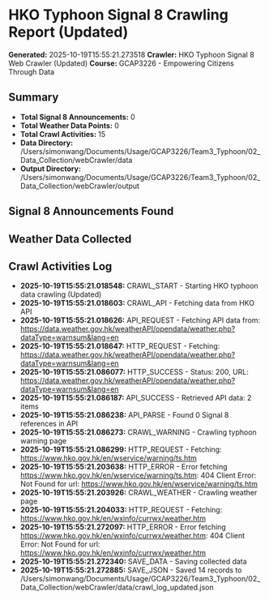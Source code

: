 # HKO Typhoon Signal 8 Crawling Report (Updated)

**Generated:** 2025-10-19T15:55:21.273518
**Crawler:** HKO Typhoon Signal 8 Web Crawler (Updated)
**Course:** GCAP3226 - Empowering Citizens Through Data

## Summary

- **Total Signal 8 Announcements:** 0
- **Total Weather Data Points:** 0
- **Total Crawl Activities:** 15
- **Data Directory:** /Users/simonwang/Documents/Usage/GCAP3226/Team3_Typhoon/02_Data_Collection/webCrawler/data
- **Output Directory:** /Users/simonwang/Documents/Usage/GCAP3226/Team3_Typhoon/02_Data_Collection/webCrawler/output

## Signal 8 Announcements Found

## Weather Data Collected

## Crawl Activities Log

- **2025-10-19T15:55:21.018548:** CRAWL_START - Starting HKO typhoon data crawling (Updated)
- **2025-10-19T15:55:21.018603:** CRAWL_API - Fetching data from HKO API
- **2025-10-19T15:55:21.018626:** API_REQUEST - Fetching API data from: https://data.weather.gov.hk/weatherAPI/opendata/weather.php?dataType=warnsum&lang=en
- **2025-10-19T15:55:21.018647:** HTTP_REQUEST - Fetching: https://data.weather.gov.hk/weatherAPI/opendata/weather.php?dataType=warnsum&lang=en
- **2025-10-19T15:55:21.086077:** HTTP_SUCCESS - Status: 200, URL: https://data.weather.gov.hk/weatherAPI/opendata/weather.php?dataType=warnsum&lang=en
- **2025-10-19T15:55:21.086187:** API_SUCCESS - Retrieved API data: 2 items
- **2025-10-19T15:55:21.086238:** API_PARSE - Found 0 Signal 8 references in API
- **2025-10-19T15:55:21.086273:** CRAWL_WARNING - Crawling typhoon warning page
- **2025-10-19T15:55:21.086299:** HTTP_REQUEST - Fetching: https://www.hko.gov.hk/en/wservice/warning/ts.htm
- **2025-10-19T15:55:21.203638:** HTTP_ERROR - Error fetching https://www.hko.gov.hk/en/wservice/warning/ts.htm: 404 Client Error: Not Found for url: https://www.hko.gov.hk/en/wservice/warning/ts.htm
- **2025-10-19T15:55:21.203926:** CRAWL_WEATHER - Crawling weather page
- **2025-10-19T15:55:21.204033:** HTTP_REQUEST - Fetching: https://www.hko.gov.hk/en/wxinfo/currwx/weather.htm
- **2025-10-19T15:55:21.272097:** HTTP_ERROR - Error fetching https://www.hko.gov.hk/en/wxinfo/currwx/weather.htm: 404 Client Error: Not Found for url: https://www.hko.gov.hk/en/wxinfo/currwx/weather.htm
- **2025-10-19T15:55:21.272340:** SAVE_DATA - Saving collected data
- **2025-10-19T15:55:21.272885:** SAVE_JSON - Saved 14 records to /Users/simonwang/Documents/Usage/GCAP3226/Team3_Typhoon/02_Data_Collection/webCrawler/data/crawl_log_updated.json
